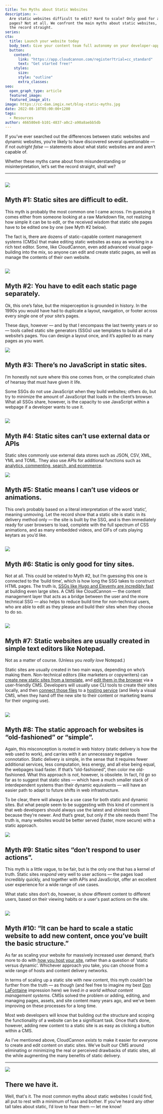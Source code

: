 ```yaml
---
title: Ten Myths about Static Websites
description: >-
  Are static websites difficult to edit? Hard to scale? Only good for a few
  pages? Not at all. We confront the main myths about static websites, and set
  the record straight.
series:
cta:
  title: Launch your website today
  body_text: Give your content team full autonomy on your developer-approved tech stack with CloudCannon.
  button:
    content: 
      link: "https://app.cloudcannon.com/register?trial=cc_standard"
      text: "Get started free!"
    styles:
      size:
      style: "outline"
      extra_classes:
seo:
  open_graph_type: article
  featured_image:
  featured_image_alt:
image: https://cc-dam.imgix.net/blog-static-myths.jpg
date: 2022-08-18T05:00:00+1200
tags:
  - Resources
author: 466580e8-b101-4837-a0c2-a90a8aebb5db
---
```

If you’ve ever searched out the differences between static websites and dynamic websites, you’re likely to have discovered several questionable — if not *outright false* — statements about what static websites are and aren’t capable of.

Whether these myths came about from misunderstanding or misinterpretation, let’s set the record straight, shall we?

---

## ![](https://cc-dam.imgix.net/material-icon-close-circle-red.svg)

## Myth \#1: Static sites are difficult to edit.

This myth is probably the most common one I came across. I’m guessing it comes either from someone looking at a raw Markdown file, not realizing how simple it can be to edit, or the received wisdom that static site pages have to be edited one by one (see Myth \#2 below).

The fact is, there are dozens of static-capable content management systems (CMSs) that make editing static websites as easy as working in a rich text editor. Some, like CloudCannon, even add advanced visual page-building into the mix, so anyone can edit and create static pages, as well as manage the contents of their own website.

## ![](https://cc-dam.imgix.net/material-icon-close-circle-red.svg)

## Myth \#2: You have to edit each static page separately.

Ok, this one’s false, but the misperception is grounded in history. In the 1990s you would have had to duplicate a layout, navigation, or footer across every single one of your site’s pages.

These days, however — and by that I encompass the last twenty years or so — tools called static site generators (SSGs) use templates to build all of a website’s pages. You can design a layout once, and it’s applied to as many pages as you want.

![](https://cc-dam.imgix.net/material-icon-close-circle-red.svg)

## Myth \#3: There’s no JavaScript in static sites.

I’m honestly not sure where this one comes from, or the complicated chain of hearsay that must have given it life.

Some SSGs do not use JavaScript when they build websites; others do, but try to minimize the amount of JavaScript that loads in the client’s browser. What all SSGs share, however, is the capacity to use JavaScript within a webpage if a developer wants to use it.

## ![](https://cc-dam.imgix.net/material-icon-close-circle-red.svg)

## Myth \#4: Static sites can’t use external data or APIs

Static sites commonly use external data stores such as JSON, CSV, XML, YML and TOML. They also use APIs for additional functions such as [analytics, commenting, search, and ecommerce](https://cloudcannon.com/community/jamstack-ecosystem/).

![](https://cc-dam.imgix.net/material-icon-close-circle-red.svg)

## Myth \#5: Static means I can’t use videos or animations.

This one’s probably based on a literal interpretation of the word ‘static’, meaning unmoving. Let the record show that a static site is static in its delivery method only — the site is built by the SSG, and is then immediately ready for user browsers to load, complete with the full spectrum of CSS animations, and as many embedded videos, and GIFs of cats playing keytars as you’d like.

## ![](https://cc-dam.imgix.net/material-icon-close-circle-red.svg)

## Myth \#6: Static is only good for tiny sites.

Not at all. This could be related to Myth \#2, but I’m guessing this one is connected to the ‘build time’, which is how long the SSG takes to construct HTML pages. The truth is, [SSGs like Hugo and Eleventy are incredibly fast](https://www.zachleat.com/web/build-benchmark/) at building even large sites. A CMS like CloudCannon — the content management layer that acts as a bridge between the user and the more technical SSG — also helps to reduce build time for non-technical users, who are able to edit as they please and build their sites when they choose to do so.

## ![](https://cc-dam.imgix.net/material-icon-close-circle-red.svg)

## Myth \#7: Static websites are usually created in simple text editors like Notepad.

Not as a matter of course. (Unless you *really love* Notepad.)

Static sites are usually created in two main ways, depending on who’s making them. Non-technical editors (like marketers or copywriters) can [create new static sites from a template](https://cloudcannon.com/community/themes/), and [edit them in the browser](https://cloudcannon.com/features/visual-editing/) via a user-friendly CMS. Developers will usually use CLI tools to create their sites locally, and then [connect those files](https://cloudcannon.com/documentation/articles/connecting-your-first-site/) to a [hosting service](https://cloudcannon.com/documentation/articles/hosting-your-live-site/) (and likely a visual CMS, when they hand off the new site to their content or marketing teams for their ongoing use).

## ![](https://cc-dam.imgix.net/material-icon-close-circle-red.svg)

## Myth \#8: The static approach for websites is “old-fashioned” or “simple”.

Again, this misconception is rooted in web history (static delivery is how the web used to work), and carries with it an unnecessary negative connotation. Static delivery *is* simple, in the sense that it requires fewer additional services, less computation, less energy, and all else being equal, the webpages load faster. If that’s “old-fashioned”, then color me old-fashioned. What this approach is *not*, however, is obsolete. In fact, I’d go so far as to suggest that static sites — which have a much smaller stack of interdependent systems than their dynamic equivalents — will have an easier path to adapt to future shifts in web infrastructure.

To be clear, there will always be a use case for both static and dynamic sites. But what people seem to be suggesting with this kind of comment is that web developers should always use the latest and shiniest tools because they’re newer. And that’s great, but only if the site needs them\! The truth is, many websites would be better served (faster, more secure) with a static approach.

![](https://cc-dam.imgix.net/material-icon-close-circle-outline-red.svg)

## Myth \#9: Static sites “don’t respond to user actions”.

This myth is a little vague, to be fair, but is the only one that has a kernel of truth. Static sites *respond* very well to user actions — the pages load incredibly quickly, and together with APIs and JavaScript, offer an excellent user experience for a wide range of use cases.

What static sites don’t do, however, is show different content to different users, based on their viewing habits or a user's past actions on the site.

## ![](https://cc-dam.imgix.net/material-icon-close-circle-red.svg)

## Myth \#10: “It can be hard to scale a static website to add new content, once you’ve built the basic structure.”

As far as scaling your website for massively increased user demand, that’s more to do with [how you host your site](https://cloudcannon.com/community/jamstack-hosting-comparison/), rather than a question of ‘static versus dynamic’. Whichever approach you take, you can choose from a wide range of hosts and content delivery networks.

In terms of scaling up a static site with new content, this myth couldn’t be further from the truth — as though (and feel free to imagine my best [Don LaFontaine](https://en.wikipedia.org/wiki/Don_LaFontaine) impression here) we lived *in a world without content management systems*. CMSs solved the problem or adding, editing, and managing pages, assets, and site content many years ago, and we’ve been improving on these processes for a long time.

Most web developers will know that building out the structure and scoping the functionality of a website can be a significant task. Once that’s done, however, adding new content to a static site is as easy as clicking a button within a CMS.

As I’ve mentioned above, CloudCannon *exists* to make it easier for everyone to create and edit content on static sites. We’ve built our CMS around eliminating or minimizing the real or perceived drawbacks of static sites, all the while augmenting the many benefits of static delivery.

---

![](https://cc-dam.imgix.net/material-icon-checkbox-marked-circle-outline-green.svg)

## There we have it.

Well, that's it. The most common myths about static websites I could find, all put to rest with a minimum of fuss and bother. If you’ve heard any other tall tales about static, I’d love to hear them — let me know\!